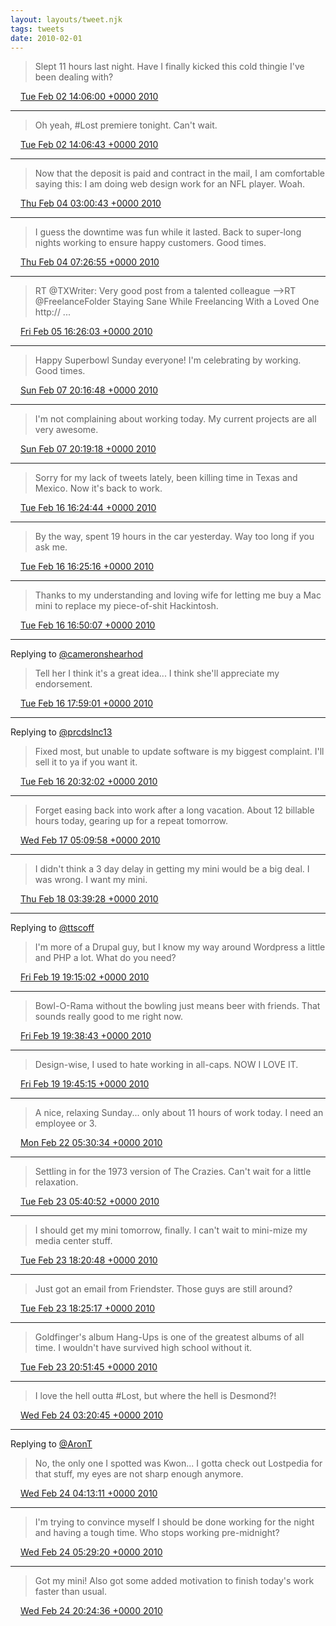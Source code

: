 ```yaml
---
layout: layouts/tweet.njk
tags: tweets
date: 2010-02-01
---
```


> Slept 11 hours last night\. Have I finally kicked this cold thingie I've been dealing with?

<img src="/img/tweet-media/tweet.ico" width="12" /> [Tue Feb 02 14:06:00 +0000 2010](https://twitter.com/timwasson/status/8543335642)

----

> Oh yeah, \#Lost premiere tonight\. Can't wait\.

<img src="/img/tweet-media/tweet.ico" width="12" /> [Tue Feb 02 14:06:43 +0000 2010](https://twitter.com/timwasson/status/8543359928)

----

> Now that the deposit is paid and contract in the mail, I am comfortable saying this: I am doing web design work for an NFL player\. Woah\.

<img src="/img/tweet-media/tweet.ico" width="12" /> [Thu Feb 04 03:00:43 +0000 2010](https://twitter.com/timwasson/status/8615919238)

----

> I guess the downtime was fun while it lasted\. Back to super\-long nights working to ensure happy customers\. Good times\.

<img src="/img/tweet-media/tweet.ico" width="12" /> [Thu Feb 04 07:26:55 +0000 2010](https://twitter.com/timwasson/status/8623547340)

----

> RT @TXWriter: Very good post from a talented colleague \-\-&gt;RT @FreelanceFolder Staying Sane While Freelancing With a Loved One http:// \.\.\.

<img src="/img/tweet-media/tweet.ico" width="12" /> [Fri Feb 05 16:26:03 +0000 2010](https://twitter.com/timwasson/status/8683497545)

----

> Happy Superbowl Sunday everyone\! I'm celebrating by working\. Good times\.

<img src="/img/tweet-media/tweet.ico" width="12" /> [Sun Feb 07 20:16:48 +0000 2010](https://twitter.com/timwasson/status/8777123506)

----

> I'm not complaining about working today\. My current projects are all very awesome\.

<img src="/img/tweet-media/tweet.ico" width="12" /> [Sun Feb 07 20:19:18 +0000 2010](https://twitter.com/timwasson/status/8777207948)

----

> Sorry for my lack of tweets lately, been killing time in Texas and Mexico\. Now it's back to work\.

<img src="/img/tweet-media/tweet.ico" width="12" /> [Tue Feb 16 16:24:44 +0000 2010](https://twitter.com/timwasson/status/9191231822)

----

> By the way, spent 19 hours in the car yesterday\. Way too long if you ask me\.

<img src="/img/tweet-media/tweet.ico" width="12" /> [Tue Feb 16 16:25:16 +0000 2010](https://twitter.com/timwasson/status/9191252759)

----

> Thanks to my understanding and loving wife for letting me buy a Mac mini to replace my piece\-of\-shit Hackintosh\.

<img src="/img/tweet-media/tweet.ico" width="12" /> [Tue Feb 16 16:50:07 +0000 2010](https://twitter.com/timwasson/status/9192205099)

----

Replying to [@cameronshearhod](https://twitter.com/cameronshearhod/status/9192425012)

> Tell her I think it's a great idea\.\.\. I think she'll appreciate my endorsement\.

<img src="/img/tweet-media/tweet.ico" width="12" /> [Tue Feb 16 17:59:01 +0000 2010](https://twitter.com/timwasson/status/9194806382)

----

Replying to [@prcdslnc13](https://twitter.com/JoeSpanierMakes/status/9200337749)

> Fixed most, but unable to update software is my biggest complaint\. I'll sell it to ya if you want it\.

<img src="/img/tweet-media/tweet.ico" width="12" /> [Tue Feb 16 20:32:02 +0000 2010](https://twitter.com/timwasson/status/9200504620)

----

> Forget easing back into work after a long vacation\. About 12 billable hours today, gearing up for a repeat tomorrow\.

<img src="/img/tweet-media/tweet.ico" width="12" /> [Wed Feb 17 05:09:58 +0000 2010](https://twitter.com/timwasson/status/9220788136)

----

> I didn't think a 3 day delay in getting my mini would be a big deal\. I was wrong\. I want my mini\.

<img src="/img/tweet-media/tweet.ico" width="12" /> [Thu Feb 18 03:39:28 +0000 2010](https://twitter.com/timwasson/status/9266671514)

----

Replying to [@ttscoff](https://twitter.com/ttscoff/status/9345394016)

> I'm more of a Drupal guy, but I know my way around Wordpress a little and PHP a lot\. What do you need?

<img src="/img/tweet-media/tweet.ico" width="12" /> [Fri Feb 19 19:15:02 +0000 2010](https://twitter.com/timwasson/status/9348599023)

----

> Bowl\-O\-Rama without the bowling just means beer with friends\. That sounds really good to me right now\.

<img src="/img/tweet-media/tweet.ico" width="12" /> [Fri Feb 19 19:38:43 +0000 2010](https://twitter.com/timwasson/status/9349465605)

----

> Design\-wise, I used to hate working in all\-caps\. NOW I LOVE IT\.

<img src="/img/tweet-media/tweet.ico" width="12" /> [Fri Feb 19 19:45:15 +0000 2010](https://twitter.com/timwasson/status/9349701210)

----

> A nice, relaxing Sunday\.\.\. only about 11 hours of work today\. I need an employee or 3\.

<img src="/img/tweet-media/tweet.ico" width="12" /> [Mon Feb 22 05:30:34 +0000 2010](https://twitter.com/timwasson/status/9463664580)

----

> Settling in for the 1973 version of The Crazies\. Can't wait for a little relaxation\.

<img src="/img/tweet-media/tweet.ico" width="12" /> [Tue Feb 23 05:40:52 +0000 2010](https://twitter.com/timwasson/status/9513667880)

----

> I should get my mini tomorrow, finally\. I can't wait to mini\-mize my media center stuff\.

<img src="/img/tweet-media/tweet.ico" width="12" /> [Tue Feb 23 18:20:48 +0000 2010](https://twitter.com/timwasson/status/9536639037)

----

> Just got an email from Friendster\. Those guys are still around?

<img src="/img/tweet-media/tweet.ico" width="12" /> [Tue Feb 23 18:25:17 +0000 2010](https://twitter.com/timwasson/status/9536796446)

----

> Goldfinger's album Hang\-Ups is one of the greatest albums of all time\. I wouldn't have survived high school without it\.

<img src="/img/tweet-media/tweet.ico" width="12" /> [Tue Feb 23 20:51:45 +0000 2010](https://twitter.com/timwasson/status/9542160776)

----

> I love the hell outta \#Lost, but where the hell is Desmond?\!

<img src="/img/tweet-media/tweet.ico" width="12" /> [Wed Feb 24 03:20:45 +0000 2010](https://twitter.com/timwasson/status/9558339735)

----

Replying to [@AronT](https://twitter.com/@AronT/status/9558645946)

> No, the only one I spotted was Kwon\.\.\. I gotta check out Lostpedia for that stuff, my eyes are not sharp enough anymore\.

<img src="/img/tweet-media/tweet.ico" width="12" /> [Wed Feb 24 04:13:11 +0000 2010](https://twitter.com/timwasson/status/9560539227)

----

> I'm trying to convince myself I should be done working for the night and having a tough time\. Who stops working pre\-midnight?

<img src="/img/tweet-media/tweet.ico" width="12" /> [Wed Feb 24 05:29:20 +0000 2010](https://twitter.com/timwasson/status/9563198739)

----

> Got my mini\! Also got some added motivation to finish today's work faster than usual\.

<img src="/img/tweet-media/tweet.ico" width="12" /> [Wed Feb 24 20:24:36 +0000 2010](https://twitter.com/timwasson/status/9591077893)